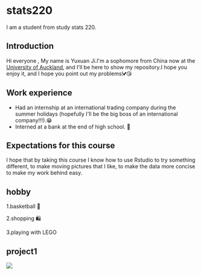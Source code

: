 # stats220
I am a student from study stats 220.


## Introduction 
Hi everyone , My name is Yuxuan Ji.I'm a sophomore from China now at the [University of Auckland](https://www.auckland.ac.nz/en.html), and I'll be here to show my repository.I hope you enjoy it, and I hope you point out my problems!💕😘


## Work experience
- Had an internship at an international trading company during the summer holidays (hopefully I'll be the big boss of an international company!!!).😁
- Interned at a bank at the end of high school. 🏫

## Expectations for this course
I hope that by taking this course I know how to use Rstudio to try something different, to make moving pictures that I like, to make the data more concise to make my work behind easy.


## hobby
1.basketball 🏀 

2.shopping 🛍️ 

3.playing with LEGO


## project1
![](https://github.com/jyx200308/stats220/blob/59ffd03bcea133f15d8defa66f49db3d4091a53b/index)

